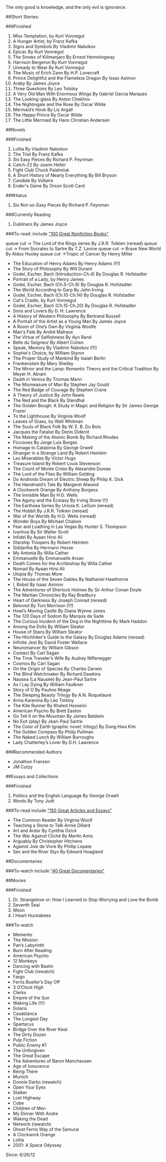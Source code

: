 The only good is knowledge, and the only evil is ignorance.

##Short Stories:

###Finished
1. Miss Temptation, by Kurt Vonnegut
2. A Hunger Artist, by Franz Kafka
3. Signs and Symbols By Vladimir Nabokov
4. Epicac By Kurt Vonnegut
5. The Snows of Kilimanjaro By Ernest Hemmingway
6. Harrison Bergeron By Kurt Vonnegut
7. Unready to Wear By Kurt Vonnegut
8. The Music of Erich Zann By H.P. Lovecraft
9. Prince Delightful and the Flameless Dragon By Issac Asimov
10. Araby By James Joyce
11. Three Questions By Leo Tolstoy
12. A Very Old Man With Enormous Wings By Gabriel Garcia Marques
13. The Looking-glass By Anton Chekhov
14. The Nightingale and the Rose By Oscar Wilde
15. Mermaid’s Hook By Liz Argall
16. The Happy Prince By Oscar Wilde
17. The Little Mermaid By Hans Christian Andersen

##Novels

###Finished
1. Lolita By Vladimir Nabokov
2. The Trial By Franz Kafka
3. Six Easy Pieces By Richard P. Feynman
4. Catch-22 By Joann  Heller
5. Fight Club Chuck Palahniuk
6. A Short History of Nearly Everything By Bill Bryson
7. Candide By Voltaire
8. Ender's Game By Orson Scott Card

###Hiatus
1. Six Not-so-Easy Pieces By Richard P. Feynman

###Currently Reading
1. Dubliners By James Joyce

###To-read:
include ["100 Great Nonfiction Books"](http://tetw.org/Books)

queue cut -> The Lord of the Rings series By J.R.R. Tolkien (reread)
queue cut -> From Socrates to Sartre By T.Z. Lavine
queue cut -> Brave New World By Aldus Huxley
queue cut ->Tropic of Cancer By Henry Miller
* The Education of Henry Adams By Henry Adams (!!!)
* The Story of Philosophy By Will Durant
* Godel, Escher, Bach (Introduction-Ch.4) By Douglas R. Hofstadter
* Portrait of a Lady, by Henry James
* Godel, Escher, Bach (Ch.5-Ch.9) By Douglas R. Hofstadter
* The World According to Garp By John Irving
* Godel, Escher, Bach (Ch.10-Ch.14) By Douglas R. Hofstadter
* Cat's Cradle, by Kurt Vonnegut
* Godel, Escher, Bach (Ch.15-Ch.20) By Douglas R. Hofstadter
* Sons and Lovers By D. H. Lawrence
* A History of Western Philosophy By Bertrand Russell
* A Portrait of the Artist as a Young Man By James Joyce
* A Room of One’s Own By Virginia Woolfe
* Man's Fate By André Malraux
* The Virtue of Selfishness By Ayn Rand
* Belle du Seigneur By Albert Cohen
* Speak, Memory By Vladimir Nabokov (!!!)
* Sophie's Choice, by William Styron
* The Proper Study of Mankind By Isaiah Berlin
* Frankenstein By Mary Shelley
* The Mirror and the Lamp: Romantic Theory and the Critical Tradition By Meyer H. Abram
* Death in Venice By Thomas Mann
* The Mismeasure of Man By Stephen Jay Gould
* The Red Badge of Courage By Stephen Crane
* A Theory of Justice By John Rawls
* The Red and the Black By Stendhal
* The Golden Bough: A Study in Magic and Religion By Sir James George Frazer
* To the Lighthouse By Virginia Woolf
* Leaves of Grass, by Walt Whitman
* The Souls of Black Folk By W. E. B. Du Bois
* Jacques the Fatalist By Denis Diderot
* The Making of the Atomic Bomb By Richard Rhodes
* Ficciones By Jorge Luis Borges
* Homage to Catalonia By George Orwell
* Stranger in a Strange Land By Robert Heinlein
* Les Miserables By Victor Hugo
* Treasure Island By Robert Louis Stevenson
* The Count of Monte Cristo By Alexandre Dumas
* The Lord of the Flies By William Golding
* Do Androids Dream of Electric Sheep By Philip K. Dick
* The Handmaid’s Tale By Margaret Atwood
* A Clockwork Orange By Anthony Burgess
* The Invisible Man By H.G. Wells
* The Agony and the Ecstasy By Irving Stone (!!)
* The Earthsea Series By Ursula K. LeGuin (reread)
* The Hobbit By J.R.R. Tolkien (reread)
* War of the Worlds By H.G. Wells (reread)
* Wonder Boys By Michael Chabon
* Fear and Loathing in Las Vegas By Hunter S. Thompson
* Ivanhoe By Sir Walter Scott
* Infidel By Ayaan Hirsi Ali
* Starship Troopers By Robert Heinlein
* Siddartha By Hermann Hesse
* My Antonia By Willa Cather
* Emmanuelle By Emmanuelle Arsan
* Death Comes for the Archbishop By Willa Cather
* Nomad By Ayaan Hirsi Ali
* Utopia By Thomas More
* The House of the Seven Gables By Nathaniel Hawthorne
* I, Robot By Isaac Asimov
* The Adventures of Sherlock Holmes By Sir Arthur Conan Doyle
* The Martian Chronicles By Ray Bradbury
* Heart of Darkness By Joseph Conrad (reread)
* Beloved By Toni Morrison (!!!)
* Howl’s Moving Castle By Diana Wynne Jones
* The 120 Days of Sodom By Marquis de Sade
* The Curious Incident of the Dog in the Nighttime By Mark Haddon
* Among the Dolls By William Sleator
* House of Stairs By William Sleator
* The Hitchhiker’s Guide to the Galaxy By Douglas Adams (reread)
* Infinite Jest By David Foster Wallace
* Neuromancer By William Gibson
* Contact By Carl Sagan
* The Time Traveler’s Wife By Audrey Niffenegger
* Cosmos By Carl Sagan
* On the Origin of Species By Charles Darwin
* The Blind Watchmaker By Richard Dawkins
* Nausea (La Nausée) By Jean-Paul Sartre
* As I Lay Dying By William Faulkner
* Story of O By Pauline Réage
* The Sleeping Beauty Trilogy By A.N. Roquelaure
* Anna Karenina By Leo Tolstoy
* The Kite Runner By Khaled Hosseini
* American Psycho By Brett Easton
* Go Tell It on the Mountain By James Baldwin
* No Exit (play) By Jean-Paul Sartre
* The Color of Earth (graphic novel; trilogy) By Dong Hwa Kim
* The Golden Compass By Philip Pullman
* The Naked Lunch By William Burroughs
* Lady Chatterley’s Lover By D.H. Lawrence

###Recommended Authors
* Jonathon Franzen
* JM Cutzy

##Essays and Collections

###Finished
1. Politics and the English Language By George Orwell
2. Words By Tony Judt

###To-read
include ["150 Great Articles and Essays"](http://tetw.org/Greats)

* The Common Reader By Virginia Woolf
* Teaching a Stone to Talk Annie Dillard
* Art and Ardor By Cynthia Ozick
* The War Against Cliché By Martin Amis
* Arguably By Christopher Hitchens
* Against Joie de Vivre By Phillip Lopate
* Sex and the River Styx By Edward Hoagland

##Documentaries

###To-watch
include ["40 Great Documentaries"](http://tetw.org/Documentaries)

##Movies

###Finished
1. Dr. Strangelove or: How I Learned to Stop Worrying and Love the Bomb
2. Seventh Seal
3. Moon
4. I Heart Huckabees

###To-watch
* Memento
* The Mission
* Pan’s Labyrinth
* Burn After Reading
* American Psycho
* 12 Monkeys
* Dancing with Bashir
* Fight Club (rewatch)
* Fargo
* Ferris Bueller’s Day Off
* 3 O’Clock High
* Clerks
* Empire of the Sun
* Waking Life (!!!)
* Solaris
* Casablanca
* The Longest Day
* Spartacus
* Bridge Over the River Kwai
* The Dirty Dozen
* Pulp Fiction
* Public Enemy #1
* The Unforgiven
* The Great Escape
* The Adventures of Baron Manchausen
* Age of Innocence
* Being There
* Munich
* Donnie Darko (rewatch)
* Open Your Eyes
* Stalker
* Lost Highway
* Cube
* Children of Men
* My Dinner With Andre
* Waking the Dead
* Network (rewatch)
* Ghost Ferris Way of the Samurai
* A Clockwork Orange
* Lolita
* 2001: A Space Odyssey

Since: 6/26/12
